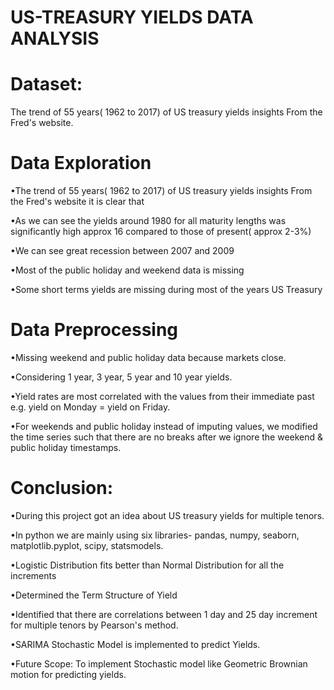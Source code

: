 # US-TREASURY YIELDS DATA ANALYSIS

# Dataset:
The trend of 55 years( 1962 to 2017) of US treasury yields insights From the
Fred's website.

# Data Exploration

•The trend of 55 years( 1962 to 2017) of US treasury yields insights From the
Fred's website it is clear that

•As we can see the yields around 1980 for all maturity lengths was significantly
high approx 16 compared to those of present( approx 2-3%)

•We can see great recession between 2007 and 2009

•Most of the public holiday and weekend data is missing

•Some short terms yields are missing during most of the years
US Treasury

# Data Preprocessing

•Missing weekend and public holiday data because markets close.

•Considering 1 year, 3 year, 5 year and 10 year yields.

•Yield rates are most correlated with the values from their immediate past e.g.
yield on Monday = yield on Friday.

•For weekends and public holiday instead of imputing values, we modified the
time series such that there are no breaks after we ignore the weekend &
public holiday timestamps.

# Conclusion:

•During this project got an idea about US treasury yields for multiple tenors.

•In python we are mainly using six libraries- pandas, numpy, seaborn, matplotlib.pyplot, scipy, statsmodels.

•Logistic Distribution fits better than Normal Distribution for all the increments

•Determined the Term Structure of Yield

•Identified that there are correlations between 1 day and 25 day increment for multiple tenors by Pearson's method.

•SARIMA Stochastic Model is implemented to predict Yields.

•Future Scope: To implement Stochastic model like Geometric Brownian motion for predicting yields.
